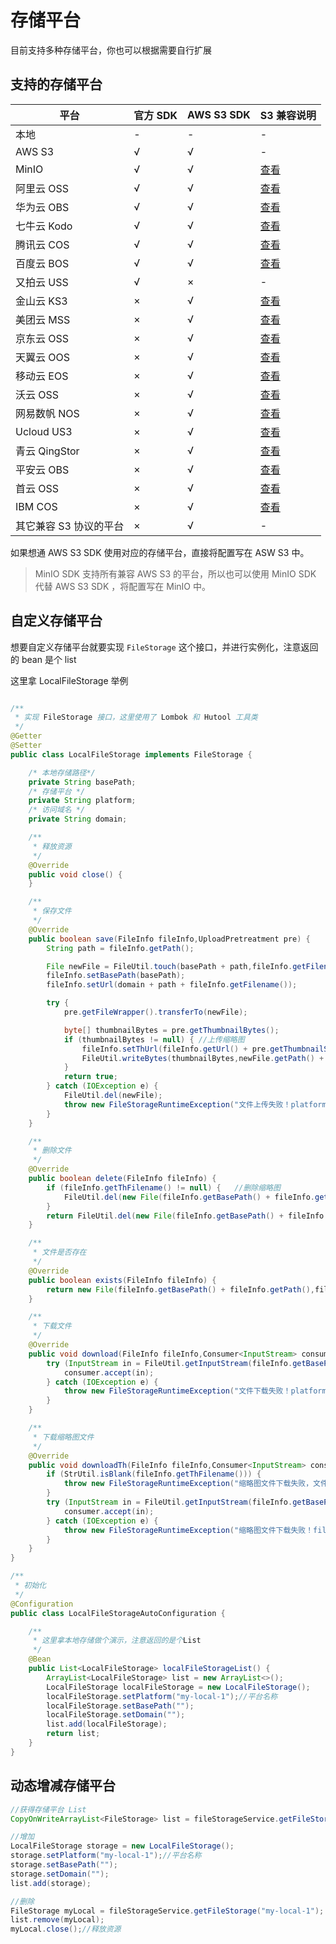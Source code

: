 # 存储平台

目前支持多种存储平台，你也可以根据需要自行扩展

## 支持的存储平台

| 平台 | 官方 SDK | AWS S3 SDK | S3 兼容说明 |
| ------- | ------- | ------- | ------- |
| 本地 | - | - | - |
| AWS S3 | √ | √ | - |
| MinIO | √ | √ | [查看](http://docs.minio.org.cn/docs/master/java-client-quickstart-guide) |
| 阿里云 OSS | √ | √ | [查看](https://help.aliyun.com/document_detail/64919.html#title-cds-fai-yxp) |
| 华为云 OBS | √ | √ | [查看](https://support.huaweicloud.com/topic/74416-1-O-obsduixiangcunchufuwus3xieyi) |
| 七牛云 Kodo | √ | √ | [查看](https://developer.qiniu.com/kodo/4086/aws-s3-compatible) |
| 腾讯云 COS | √ | √ | [查看](https://cloud.tencent.com/document/product/436/37421) |
| 百度云 BOS | √ | √ | [查看](https://cloud.baidu.com/doc/BOS/s/Fjwvyq9xo) |
| 又拍云 USS | √ | × | - |
| 金山云 KS3 | × | √ | [查看](https://docs.ksyun.com/documents/959) |
| 美团云 MSS | × | √ | [查看](https://www.mtyun.com/doc/products/storage/mss/zhu-yao-gong-neng#兼容%20AWS%20S3%20协议) |
| 京东云 OSS | × | √ | [查看](https://docs.jdcloud.com/cn/object-storage-service/compatibility-api-overview) |
| 天翼云 OOS | × | √ | [查看](https://www.ctyun.cn/h5/help2/10000101/10001711) |
| 移动云 EOS | × | √ | [查看](https://ecloud.10086.cn/op-help-center/doc/article/24569) |
| 沃云 OSS | × | √ | [查看](https://support.woyun.cn/document.html?id=133&arcid=127) |
| 网易数帆 NOS | × | √ | [查看](https://www.163yun.com/help/documents/89796157866430464) |
| Ucloud US3 | × | √ | [查看](https://docs.ucloud.cn/ufile/s3/s3_introduction) |
| 青云 QingStor | × | √ | [查看](https://docs.qingcloud.com/qingstor/s3/) |
| 平安云 OBS | × | √ | [查看](https://yun.pingan.com/ssr/help/storage/obs/OBS_SDK_.Java_SDK_) |
| 首云 OSS  | × | √ | [查看](http://www.capitalonline.net.cn/zh-cn/service/distribution/oss-new/#product-adv) |
| IBM COS  | × | √ | [查看](https://cloud.ibm.com/docs/cloud-object-storage?topic=cloud-object-storage-compatibility-api) |
| 其它兼容 S3 协议的平台  | × | √ | - |

如果想通 AWS S3 SDK 使用对应的存储平台，直接将配置写在 ASW S3 中。

> MinIO SDK 支持所有兼容 AWS S3 的平台，所以也可以使用 MinIO SDK 代替 AWS S3 SDK ，将配置写在 MinIO 中。

## 自定义存储平台

想要自定义存储平台就要实现 `FileStorage` 这个接口，并进行实例化，注意返回的 bean 是个 list

这里拿 LocalFileStorage 举例
```java

/**
 * 实现 FileStorage 接口，这里使用了 Lombok 和 Hutool 工具类
 */
@Getter
@Setter
public class LocalFileStorage implements FileStorage {

    /* 本地存储路径*/
    private String basePath;
    /* 存储平台 */
    private String platform;
    /* 访问域名 */
    private String domain;

    /**
     * 释放资源
     */
    @Override
    public void close() {
    }

    /**
     * 保存文件
     */
    @Override
    public boolean save(FileInfo fileInfo,UploadPretreatment pre) {
        String path = fileInfo.getPath();

        File newFile = FileUtil.touch(basePath + path,fileInfo.getFilename());
        fileInfo.setBasePath(basePath);
        fileInfo.setUrl(domain + path + fileInfo.getFilename());

        try {
            pre.getFileWrapper().transferTo(newFile);

            byte[] thumbnailBytes = pre.getThumbnailBytes();
            if (thumbnailBytes != null) { //上传缩略图
                fileInfo.setThUrl(fileInfo.getUrl() + pre.getThumbnailSuffix());
                FileUtil.writeBytes(thumbnailBytes,newFile.getPath() + pre.getThumbnailSuffix());
            }
            return true;
        } catch (IOException e) {
            FileUtil.del(newFile);
            throw new FileStorageRuntimeException("文件上传失败！platform：" + platform + "，filename：" + fileInfo.getOriginalFilename(),e);
        }
    }

    /**
     * 删除文件
     */
    @Override
    public boolean delete(FileInfo fileInfo) {
        if (fileInfo.getThFilename() != null) {   //删除缩略图
            FileUtil.del(new File(fileInfo.getBasePath() + fileInfo.getPath(),fileInfo.getThFilename()));
        }
        return FileUtil.del(new File(fileInfo.getBasePath() + fileInfo.getPath(),fileInfo.getFilename()));
    }

    /**
     * 文件是否存在
     */
    @Override
    public boolean exists(FileInfo fileInfo) {
        return new File(fileInfo.getBasePath() + fileInfo.getPath(),fileInfo.getFilename()).exists();
    }

    /**
     * 下载文件
     */
    @Override
    public void download(FileInfo fileInfo,Consumer<InputStream> consumer) {
        try (InputStream in = FileUtil.getInputStream(fileInfo.getBasePath() + fileInfo.getPath() + fileInfo.getFilename())) {
            consumer.accept(in);
        } catch (IOException e) {
            throw new FileStorageRuntimeException("文件下载失败！platform：" + fileInfo,e);
        }
    }

    /**
     * 下载缩略图文件
     */
    @Override
    public void downloadTh(FileInfo fileInfo,Consumer<InputStream> consumer) {
        if (StrUtil.isBlank(fileInfo.getThFilename())) {
            throw new FileStorageRuntimeException("缩略图文件下载失败，文件不存在！fileInfo：" + fileInfo);
        }
        try (InputStream in = FileUtil.getInputStream(fileInfo.getBasePath() + fileInfo.getPath() + fileInfo.getThFilename())) {
            consumer.accept(in);
        } catch (IOException e) {
            throw new FileStorageRuntimeException("缩略图文件下载失败！fileInfo：" + fileInfo,e);
        }
    }
}

/**
 * 初始化
 */
@Configuration
public class LocalFileStorageAutoConfiguration {

    /**
     * 这里拿本地存储做个演示，注意返回的是个List
     */
    @Bean
    public List<LocalFileStorage> localFileStorageList() {
        ArrayList<LocalFileStorage> list = new ArrayList<>();
        LocalFileStorage localFileStorage = new LocalFileStorage();
        localFileStorage.setPlatform("my-local-1");//平台名称
        localFileStorage.setBasePath("");
        localFileStorage.setDomain("");
        list.add(localFileStorage);
        return list;
    }
}
```


## 动态增减存储平台

```java
//获得存储平台 List
CopyOnWriteArrayList<FileStorage> list = fileStorageService.getFileStorageList();

//增加
LocalFileStorage storage = new LocalFileStorage();
storage.setPlatform("my-local-1");//平台名称
storage.setBasePath("");
storage.setDomain("");
list.add(storage);

//删除
FileStorage myLocal = fileStorageService.getFileStorage("my-local-1");
list.remove(myLocal);
myLocal.close();//释放资源
```
